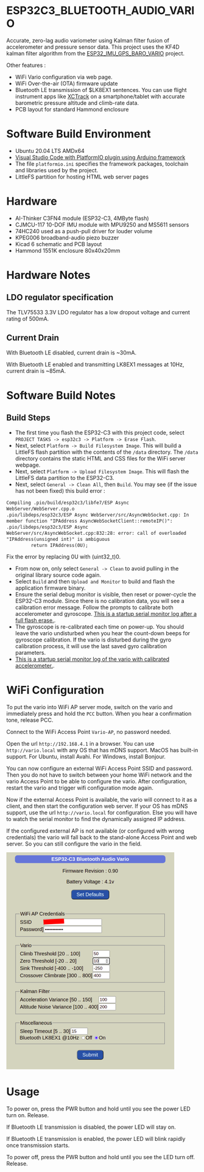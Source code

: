 # ESP32C3_BLUETOOTH_AUDIO_VARIO
 Accurate, zero-lag audio variometer using Kalman filter fusion of accelerometer and pressure sensor data. 
 This project uses the KF4D kalman filter algorithm from the [ESP32_IMU_GPS_BARO_VARIO](https://github.com/har-in-air/ESP32_IMU_BARO_GPS_VARIO) project.

 Other features :
* WiFi Vario configuration via web page.
* WiFi Over-the-air (OTA) firmware update 
* Bluetooth LE transmission of $LK8EX1 sentences. You can use flight instrument apps like [XCTrack](https://xctrack.org/) on a smartphone/tablet with 
accurate barometric pressure altitude and climb-rate data.
* PCB layout for standard Hammond enclosure

# Software Build Environment 
* Ubuntu 20.04 LTS AMDx64
* [Visual Studio Code with PlatformIO plugin using Arduino framework](https://randomnerdtutorials.com/vs-code-platformio-ide-esp32-esp8266-arduino/) 
* The file `platformio.ini` specifies the framework packages, toolchain and libraries used by the project. 
* LittleFS partition for hosting HTML web server pages

# Hardware

* AI-Thinker C3FN4 module (ESP32-C3, 4MByte flash)
* CJMCU-117 10-DOF IMU module with MPU9250 and MS5611 sensors
* 74HC240 used as a push-pull driver for louder volume 
* KPEG006 broadband-audio piezo buzzer
* Kicad 6 schematic and PCB layout
* Hammond 1551K enclosure 80x40x20mm 

# Hardware Notes

## LDO regulator specification
The TLV75533 3.3V LDO regulator has a low dropout voltage and current rating of 500mA.

## Current Drain

With Bluetooth LE disabled, current drain is ~30mA.

With Bluetooth LE enabled and transmitting LK8EX1 messages at 10Hz, current drain is ~85mA.

# Software Build Notes

## Build Steps
* The first time you flash the ESP32-C3 with this project code, select `PROJECT TASKS -> esp32c3 -> Platform -> Erase Flash`. 
* Next, select `Platform -> Build Filesystem Image`. This will build a LittleFS flash partition with the contents of the `/data` directory. The `/data` directory contains the static HTML and CSS files for the WiFi server webpage.
* Next, select `Platform -> Upload Filesystem Image`. This will flash the LittleFS data partition to the ESP32-C3.
* Next, select `General -> Clean All`, then `Build`. You may see (if the issue has not been fixed) this build error : 
```
Compiling .pio/build/esp32c3/libfe7/ESP Async WebServer/WebServer.cpp.o
.pio/libdeps/esp32c3/ESP Async WebServer/src/AsyncWebSocket.cpp: In member function "IPAddress AsyncWebSocketClient::remoteIP()":
.pio/libdeps/esp32c3/ESP Async WebServer/src/AsyncWebSocket.cpp:832:28: error: call of overloaded "IPAddress(unsigned int)" is ambiguous
         return IPAddress(0U);
```
Fix the error by replacing 0U with (uint32_t)0. 
* From now on, only select `General -> Clean` to avoid pulling in the original library source code again.
* Select `Build` and then `Upload and Monitor` to build and flash the application firmware binary.
* Ensure the serial debug monitor is visible, then reset or power-cycle the ESP32-C3 module. Since there is no calibration data, you will see a calibration error message. Follow the prompts to calibrate both accelerometer and gyroscope.
[This is a startup serial monitor log after a full flash erase.](docs/first_boot_log.txt). 
* The gyroscope is re-calibrated each time on power-up. You should leave the vario undisturbed when you hear the count-down beeps for gyroscope calibration. If the vario is disturbed during the gyro calibration process, it will use the last saved gyro calibration parameters.
* [This is a startup serial monitor log of the vario with calibrated accelerometer.](docs/normal_boot_log.txt). 


# WiFi Configuration

To put the vario into WiFi AP server mode, switch on the vario and immediately press and hold the `PCC` button. When you hear a confirmation tone, release PCC. 

Connect to the WiFi Access Point `Vario-AP`, no password needed. 

Open the url `http://192.168.4.1` in a browser.
You can use `http://vario.local` with any OS that has mDNS support. MacOS has built-in support. For Ubuntu, install Avahi. For Windows, install Bonjour.

You can now configure an external WiFi Access Point SSID and password. 
Then you do not have to switch between your home WiFi network and the vario Access Point to be able to configure the vario. 
After configuration, restart the vario and trigger wifi configuration mode again.

Now if the external Access Point is available, the vario will connect to it as a client, and then start the configuration web server. 
If your OS has mDNS support, use the url `http://vario.local` for configuration. 
Else you will have to watch the serial monitor to find the dynamically assigned IP address.

If the configured external AP is not available (or configured with wrong credentials) the vario will fall back to the stand-alone Access Point and web server. 
So you can still configure the vario in the field.

<img src="docs/wifi_config_webpage.png">

# Usage

To power on, press the PWR button and hold until you see the power LED turn on. Release.

If Bluetooth LE transmission is disabled, the power LED will stay on.

If Bluetooth LE transmission is enabled, the power LED will blink rapidly once transmission starts.

To power off, press the PWR button and hold until you see the LED turn off. Release.


